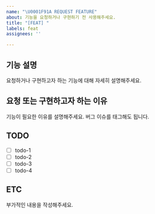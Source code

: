 ```yaml
---
name: "\U0001F91A REQUEST FEATURE"
about: 기능을 요청하거나 구현하기 전 사용해주세요.
title: "[FEAT] "
labels: feat
assignees: ''

---
```


## 기능 설명
요청하거나 구현하고자 하는 기능에 대해 자세히 설명해주세요.

## 요청 또는 구현하고자 하는 이유
기능이 필요한 이유를 설명해주세요. 버그 이슈를 태그해도 됩니다.

## TODO
- [ ] todo-1
- [ ] todo-2
- [ ] todo-3
- [ ] todo-4

## ETC
부가적인 내용을 작성해주세요.
